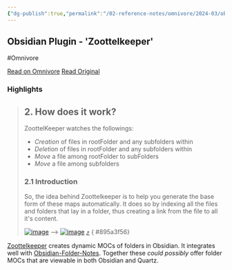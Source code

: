 ```yaml
---
{"dg-publish":true,"permalink":"/02-reference-notes/omnivore/2024-03/obsidian-plugin-zoottelkeeper/","title":"Obsidian Plugin - 'Zoottelkeeper'\n","metatags":{"description":"Zoottelkeeper: An automated folder-level index file generator and maintainer for Obsidian.","og:image":"https://i.imgur.com/LmCg5HX.png"},"tags":["Obsidian-Plugins","MMW-Dev/Structure"]}
---
```



## Obsidian Plugin - 'Zoottelkeeper'
#Omnivore

[Read on Omnivore](https://omnivore.app/me/https-github-com-akosbalasko-zoottelkeeper-obsidian-plugin-blob--18e7d0aaacb)
[Read Original](https://github.com/akosbalasko/zoottelkeeper-obsidian-plugin/blob/master/README.md)

### Highlights

> ## 2\. How does it work?
> 
> [](#2-how-does-it-work)
> 
> ZoottelKeeper watches the followings:
> 
> * _Creation_ of files in rootFolder and any subfolders within
> * _Deletion_ of files in rootFolder and any subfolders within
> * _Move_ a file among rootFolder to subFolders
> * _Move_ a file among subfolders
> 
> ### 2.1 Introduction
> 
> [](#21-introduction)
> 
> So, the idea behind Zoottelkeeper is to help you generate the base form of these maps automatically. It does so by indexing all the files and folders that lay in a folder, thus creating a link from the file to all it's content.
> 
> [![image](https://proxy-prod.omnivore-image-cache.app/0x0,sx0ylfkGRdVlFKW2z3n5Krv13Z0Qp9r1It-eK22EOF3g/https://user-images.githubusercontent.com/46029522/126865703-c3a3d12f-a88f-42d1-806a-415d9e1afa53.png)](https://user-images.githubusercontent.com/46029522/126865703-c3a3d12f-a88f-42d1-806a-415d9e1afa53.png) \--> [![image](https://proxy-prod.omnivore-image-cache.app/0x0,syrHuiHxbEfWmu-cEPnl0rCtCBW6spzuiBIq33iBhSrA/https://user-images.githubusercontent.com/46029522/126865758-883888d3-8cf1-496a-aa04-58ae6a4c69a6.png)](https://user-images.githubusercontent.com/46029522/126865758-883888d3-8cf1-496a-aa04-58ae6a4c69a6.png) [⤴️](https://omnivore.app/me/https-github-com-akosbalasko-zoottelkeeper-obsidian-plugin-blob--18e7d0aaacb#895a3f56-14ee-49b4-b3aa-b3856f4cb4a0) 
{ #895a3f56}


[Zoottelkeeper](https://github.com/akosbalasko/zoottelkeeper-obsidian-plugin/tree/master) creates dynamic MOCs of folders in Obsidian. It integrates well with [Obsidian-Folder-Notes](https://github.com/LostPaul/obsidian-folder-notes). Together these _could possibly_ offer folder MOCs that are viewable in both Obsidian and Quartz.

